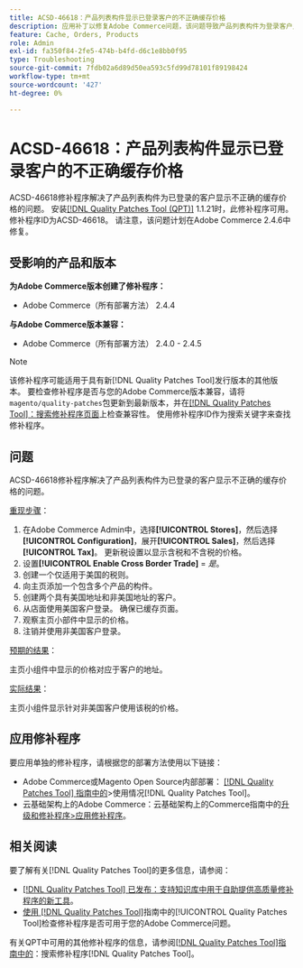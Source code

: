 ```yaml
---
title: ACSD-46618：产品列表构件显示已登录客户的不正确缓存价格
description: 应用补丁以修复Adobe Commerce问题，该问题导致产品列表构件为登录客户显示不正确的缓存价格。
feature: Cache, Orders, Products
role: Admin
exl-id: fa350f84-2fe5-474b-b4fd-d6c1e8bb0f95
type: Troubleshooting
source-git-commit: 7fdb02a6d89d50ea593c5fd99d78101f89198424
workflow-type: tm+mt
source-wordcount: '427'
ht-degree: 0%

---
```


# ACSD-46618：产品列表构件显示已登录客户的不正确缓存价格

ACSD-46618修补程序解决了产品列表构件为已登录的客户显示不正确的缓存价格的问题。 安装[[!DNL Quality Patches Tool (QPT)]](https://experienceleague.adobe.com/docs/commerce-knowledge-base/kb/announcements/commerce-announcements/magento-quality-patches-released-new-tool-to-self-serve-quality-patches.html) 1.1.21时，此修补程序可用。 修补程序ID为ACSD-46618。 请注意，该问题计划在Adobe Commerce 2.4.6中修复。

## 受影响的产品和版本

**为Adobe Commerce版本创建了修补程序：**
* Adobe Commerce（所有部署方法） 2.4.4

**与Adobe Commerce版本兼容：**
* Adobe Commerce（所有部署方法） 2.4.0 - 2.4.5

>[!NOTE]
>
>该修补程序可能适用于具有新[!DNL Quality Patches Tool]发行版本的其他版本。 要检查修补程序是否与您的Adobe Commerce版本兼容，请将`magento/quality-patches`包更新到最新版本，并在[[!DNL Quality Patches Tool]：搜索修补程序页面](https://experienceleague.adobe.com/tools/commerce-quality-patches/index.html)上检查兼容性。 使用修补程序ID作为搜索关键字来查找修补程序。

## 问题

ACSD-46618修补程序解决了产品列表构件为已登录的客户显示不正确的缓存价格的问题。

<u>重现步骤</u>：

1. 在Adobe Commerce Admin中，选择&#x200B;**[!UICONTROL Stores]**，然后选择&#x200B;**[!UICONTROL Configuration]**，展开&#x200B;**[!UICONTROL Sales]**，然后选择&#x200B;**[!UICONTROL Tax]**。 更新税设置以显示含税和不含税的价格。
1. 设置&#x200B;**[!UICONTROL Enable Cross Border Trade]** = _是_。
1. 创建一个仅适用于美国的税则。
1. 向主页添加一个包含多个产品的构件。
1. 创建两个具有美国地址和非美国地址的客户。
1. 从店面使用美国客户登录。 确保已缓存页面。
1. 观察主页小部件中显示的价格。
1. 注销并使用非美国客户登录。

<u>预期的结果</u>：

主页小组件中显示的价格对应于客户的地址。

<u>实际结果</u>：

主页小组件显示针对非美国客户使用该税的价格。

## 应用修补程序

要应用单独的修补程序，请根据您的部署方法使用以下链接：

* Adobe Commerce或Magento Open Source内部部署： [[!DNL Quality Patches Tool] 指南中的](/help/tools/quality-patches-tool/usage.md)>使用情况[!DNL Quality Patches Tool]。
* 云基础架构上的Adobe Commerce：云基础架构上的Commerce指南中的[升级和修补程序>应用修补程序](https://experienceleague.adobe.com/docs/commerce-cloud-service/user-guide/develop/upgrade/apply-patches.html)。

## 相关阅读

要了解有关[!DNL Quality Patches Tool]的更多信息，请参阅：

* [[!DNL Quality Patches Tool] 已发布：支持知识库中用于自助提供高质量修补程序的新工具](https://experienceleague.adobe.com/en/docs/commerce-operations/tools/quality-patches-tool/quality-patches-tool-to-self-serve-quality-patches)。
* [使用 [!DNL Quality Patches Tool]](/help/tools/quality-patches-tool/patches-available-in-qpt/check-patch-for-magento-issue-with-magento-quality-patches.md)指南中的[!UICONTROL Quality Patches Tool]检查修补程序是否可用于您的Adobe Commerce问题。


有关QPT中可用的其他修补程序的信息，请参阅[[!DNL Quality Patches Tool]指南中的](https://experienceleague.adobe.com/tools/commerce-quality-patches/index.html)：搜索修补程序[!DNL Quality Patches Tool]。
